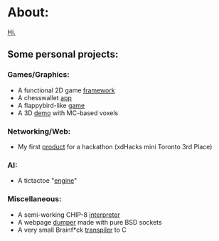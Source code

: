 # About:
[Hi.](https://jzj-personal.herokuapp.com/)
## Some personal projects:
### Games/Graphics:
- A functional 2D game [framework](https://github.com/return0jz/framework2d)
- A chesswallet [app](https://github.com/return0jz/chesswallet)
- A flappybird-like [game](https://github.com/return0jz/wallbird)
- A 3D [demo](https://github.com/return0jz/badmc) with MC-based voxels
### Networking/Web:
- My first [product](https://github.com/return0jz/xdhack) for a hackathon (xdHacks mini Toronto 3rd Place)
### AI:
- A tictactoe "[engine](https://github.com/return0jz/kektictactoe)" 
### Miscellaneous:
- A semi-working CHIP-8 [interpreter](https://github.com/return0jz/buggedchip8)
- A webpage [dumper](https://github.com/return0jz/baddumper) made with pure BSD sockets
- A very small Brainf*ck [transpiler](https://github.com/return0jz/brainf-ctranspiler) to C
